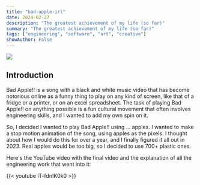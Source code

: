 ```yaml
---
title: "bad-apple-irl"
date: 2024-02-27
description: "The greatest achievement of my life (so far)"
summary: "The greatest achievement of my life (so far)"
tags: ["engineering", "software", "art", "creative"]
showAuthor: False
---
```


![](https://cdn.discordapp.com/attachments/912261061233750109/1233906580131549325/yinyang.gif?ex=662ecc8d&is=662d7b0d&hm=5d8ad381604697adbc521d5735bf4724b3ff79012655b795ca8cde8b0217e6d0&)

## Introduction

Bad Apple!! is a song with a black and white music video that has become notorious online as a funny thing to play on any kind of screen, like that of 
a fridge or a printer, or on an excel spreadsheet. The task of playing Bad Apple!! on anything possible is a fun cultural movement that often involves
engineering skills, and I wanted to add my own spin on it.

So, I decided I wanted to play Bad Apple!! using ... apples. I wanted to make a stop motion animation of the song, using apples as the pixels.
I thought about how I would do this for over a year, and I finally figured it all out in 2023. Real apples would be too big, so I decided to use 700+ plastic ones.

Here's the YouTube video with the final video and the explanation of all the engineering work that went into it:

{{< youtube lT-fdnIK0k0 >}}

